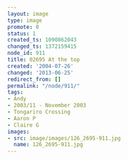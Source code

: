 ```yaml
---
layout: image
type: image
promote: 0
status: 1
created_ts: 1090862043
changed_ts: 1372159415
node_id: 911
title: 02695 At the top
created: '2004-07-26'
changed: '2013-06-25'
redirect_from: []
permalink: "/node/911/"
tags:
- Andy
- 2003/11 - November 2003
- Tongariro Crossing
- Aaron P
- Claire G
images:
- src: image/images/126_2695-911.jpg
  name: 126_2695-911.jpg
---
```


